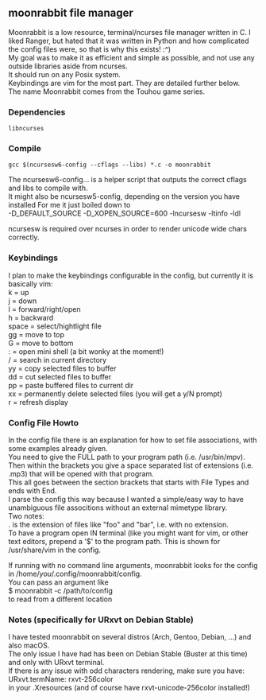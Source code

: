 ## moonrabbit file manager  

Moonrabbit is a low resource, terminal/ncurses file manager written in C. I liked Ranger, but hated that it was written in Python and how complicated the config files were, so that is why this exists! :^)  
My goal was to make it as efficient and simple as possible, and not use any outside libraries aside from ncurses.  
It should run on any Posix system.  
Keybindings are vim for the most part. They are detailed further below.  
The name Moonrabbit comes from the Touhou game series.  

### Dependencies  
    libncurses  
    
### Compile
    gcc $(ncursesw6-config --cflags --libs) *.c -o moonrabbit  
    
The ncursesw6-config... is a helper script that outputs the correct cflags and libs to compile with.  
It might also be ncursesw5-config, depending on the version you have installed
For me it just boiled down to  
    -D_DEFAULT_SOURCE -D_XOPEN_SOURCE=600 -lncursesw -ltinfo -ldl  
    
ncursesw is required over ncurses in order to render unicode wide chars correctly.  

### Keybindings  
I plan to make the keybindings configurable in the config, but currently it is basically vim:  
    k = up  
    j = down  
    l = forward/right/open  
    h = backward  
    space = select/hightlight file  
    gg = move to top  
    G = move to bottom  
    : = open mini shell (a bit wonky at the moment!)  
    / = search in current directory  
    yy = copy selected files to buffer  
    dd = cut selected files to buffer  
    pp = paste buffered files to current dir  
    xx = permanently delete selected files (you will get a y/N prompt)  
    r = refresh display  
    

### Config File Howto  
In the config file there is an explanation for how to set file associations, with some examples already given.  
You need to give the FULL path to your program path (i.e. /usr/bin/mpv).  
Then within the brackets you give a space separated list of extensions (i.e. .mp3) that will be opened with that program.  
This all goes between the section brackets that starts with File Types and ends with End.  
I parse the config this way because I wanted a simple/easy way to have unambiguous file associtions without an external mimetype library.  
Two notes:  
    .<none> is the extension of files like "foo" and "bar", i.e. with no extension.  
    To have a program open IN terminal (like you might want for vim, or other text editors, prepend a '$' to the program path. This is shown for /usr/share/vim in the config.  

If running with no command line arguments, moonrabbit looks for the config in /home/*you*/.config/moonrabbit/config.  
You can pass an argument like  
    $ moonrabbit -c /path/to/config  
to read from a different location

### Notes (specifically for URxvt on Debian Stable)
I have tested moonrabbit on several distros (Arch, Gentoo, Debian, ...) and also macOS.  
The only issue I have had has been on Debian Stable (Buster at this time) and only with URxvt terminal.  
If there is any issue with odd characters rendering, make sure you have:  
    URxvt.termName: rxvt-256color  
in your .Xresources (and of course have rxvt-unicode-256color installed!)

